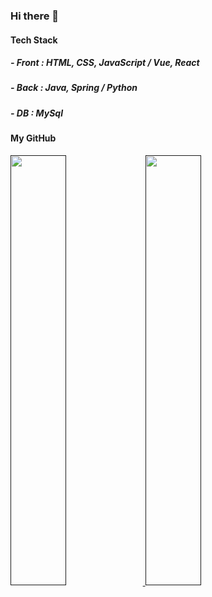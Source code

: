 ### Hi there 👋


#### Tech Stack

##### - Front : HTML, CSS, JavaScript / Vue, React
##### - Back : Java, Spring / Python
##### - DB : MySql


#### My GitHub
<a href="">
  <img src="https://github-readme-stats.vercel.app/api?username=jjungsk&show_icons=true&theme=dracula" width="42%" />
</a>
<a href="">
  <img src="https://github-readme-stats.vercel.app/api/top-langs/?username=jjungsk&layout=compact&show_icons=true&theme=dracula" width="42%" />
</a>

<!--
**jjungsk/jjungsk** is a ✨ _special_ ✨ repository because its `README.md` (this file) appears on your GitHub profile.

Here are some ideas to get you started:

- 🔭 I’m currently working on ...
- 🌱 I’m currently learning ...
- 👯 I’m looking to collaborate on ...
- 🤔 I’m looking for help with ...
- 💬 Ask me about ...
- 📫 How to reach me: ...
- 😄 Pronouns: ...
- ⚡ Fun fact: ...
-->
